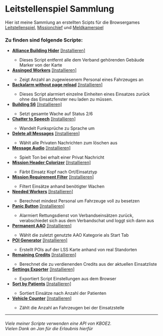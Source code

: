 <h1>Leitstellenspiel Sammlung</h1>
Hier ist meine Sammlung an erstellten Scipts für die Browsergames
<a href="https://www.leitstellenspiel.de/">Leitstellenspiel</a>,
<a href="http://missionchief.com/">Missionchief</a> und
<a href="https://www.meldkamerspel.com/">Meldkamerspel</a>

<h3>Zu finden sind folgende Scripte:</h3>

<ul>
    <li><b><a href="https://github.com/LennardTFD/LeitstellenspielScripte/tree/master/LSS_AllianceBuildingHider">
        Alliance Building Hider</a></b>
        <a href="https://github.com/LennardTFD/LeitstellenspielScripte/raw/master/LSS_AllianceBuildingHider/allianceBuildingHider.user.js">
            [Installieren]</a></li>
    <ul>
        <li>Dieses Script entfernt alle dem Verband gehörenden Gebäude Marker von der Karte</li>
    </ul>
    <li><b><a href="https://github.com/LennardTFD/LeitstellenspielScripte/tree/master/LSS_AssignedWorkers">
        Assinged Workers</a></b>
        <a href="https://github.com/LennardTFD/LeitstellenspielScripte/raw/master/LSS_AssignedWorkers/assignedWorkers.user.js">
            [Installieren]</a></li>
    <ul>
        <li>Zeigt Anzahl an zugewiesenem Personal eines Fahrzeuges an</li>
    </ul>
    <li><b><a
            href="https://github.com/LennardTFD/LeitstellenspielScripte/tree/master/LSS_BackalarmWithoutPageReload">
        Backalarm without page reload</a></b>
        <a href="https://github.com/LennardTFD/LeitstellenspielScripte/raw/master/LSS_BackalarmWithoutPageReload/backalarmWithoutPageReload.user.js">
            [Installieren]</a></li>
    <ul>
        <li>Dieses Script alarmiert einzelne Einheiten eines Einsatzes zurück ohne das Einsatzfenster neu laden zu müssen.</li>
    </ul>
    <li><b><a href="https://github.com/LennardTFD/LeitstellenspielScripte/tree/master/LSS_BuildingS6">
        Building S6</a></b>
        <a href="https://github.com/LennardTFD/LeitstellenspielScripte/raw/master/LSS_BuildingS6/allianceMissionLocation.user.js">
            [Installieren]</a></li>
    <ul>
        <li>Setzt gesamte Wache auf Status 2/6</li>
    </ul>
    <li><b><a href="https://github.com/LennardTFD/LeitstellenspielScripte/tree/master/LSS_ChatterToSpeech">
        Chatter to Speech</a></b>
        <a href="https://github.com/LennardTFD/LeitstellenspielScripte/raw/master/LSS_ChatterToSpeech/chatterToSpeech.user.js">
            [Installieren]</a></li>
    <ul>
        <li>Wandelt Funksprüche zu Sprache um</li>
    </ul>
    <li><b><a href="https://github.com/LennardTFD/LeitstellenspielScripte/tree/master/LSS_DeleteAllMessages">
        Delete all Messages</a></b>
        <a href="https://github.com/LennardTFD/LeitstellenspielScripte/raw/master/LSS_DeleteAllMessages/deleteAllMessages.user.js">
            [Installieren]</a></li>
    <ul>
        <li>Wählt alle Privaten Nachrichten zum löschen aus</li>
    </ul>
    <li><b><a href="https://github.com/LennardTFD/LeitstellenspielScripte/tree/master/LSS_MessageAudio">
        Message Audio</a></b>
        <a href="https://github.com/LennardTFD/LeitstellenspielScripte/raw/master/LSS_MessageAudio/messageAudio.user.js">
            [Installieren]</a></li>
    <ul>
        <li>Spielt Ton bei erhalt einer Privat Nachricht</li>
    </ul>
    <li><b><a href="https://github.com/LennardTFD/LeitstellenspielScripte/tree/master/LSS_MissionHeaderColorizer">
        Mission Header Colorizer</a></b>
        <a href="https://github.com/LennardTFD/LeitstellenspielScripte/raw/master/LSS_MissionHeaderColorizer/missionHeaderColorizer.user.js">
            [Installieren]</a></li>
    <ul>
        <li>Färbt Einsatz Kopf nach Ort/Einsatztyp</li>
    </ul>
    <li><b><a href="https://github.com/LennardTFD/LeitstellenspielScripte/tree/master/LSS_MissionReqFilter">
        Mission Requirement Filter</a></b>
        <a href="https://github.com/LennardTFD/LeitstellenspielScripte/raw/master/LSS_MissionReqFilter/missionReqFilter.user.js">
            [Installieren]</a></li>
    <ul>
        <li>Filtert Einsätze anhand benötigter Wachen</li>
    </ul>
    <li><b><a href="https://github.com/LennardTFD/LeitstellenspielScripte/tree/master/LSS_NeededWorkers">
        Needed Workers</a></b>
        <a href="https://github.com/LennardTFD/LeitstellenspielScripte/raw/master/LSS_NeededWorkers/neededWorkers.user.js">
            [Installieren]</a></li>
    <ul>
        <li>Berechnet mindest Personal um Fahrzeuge voll zu besetzen</li>
    </ul>
    <li><b><a href="https://github.com/LennardTFD/LeitstellenspielScripte/tree/master/LSS_PanicButton">
        Panic Button</a></b>
        <a href="https://github.com/LennardTFD/LeitstellenspielScripte/raw/master/LSS_PanicButton/panicButton.user.js">
            [Installieren]</a></li>
    <ul>
        <li>Alarmiert Rettungsdienst von Verbandseinsätzen zurück,<br>
            verabschiedet sich aus dem Verbandschat und loggt sich dann aus
        </li>
    </ul>
    <li><b><a href="https://github.com/LennardTFD/LeitstellenspielScripte/tree/master/LSS_PermanentAAO">
        Permanent AAO</a></b>
        <a href="https://github.com/LennardTFD/LeitstellenspielScripte/raw/master/LSS_PermanentAAO/permanentAAO.user.js">
            [Installieren]</a></li>
    <ul>
        <li>Wählt die zuletzt genutzte AAO Kategorie als Start Tab</li>
    </ul>
    <li><b><a href="https://github.com/LennardTFD/LeitstellenspielScripte/tree/master/LSS_POIGenerator">
        POI Generator</a></b>
        <a href="https://github.com/LennardTFD/LeitstellenspielScripte/raw/master/LSS_POIGenerator/poiGenerator.user.js">
            [Installieren]</a></li>
    <ul>
        <li>Erstellt POIs auf der LSS Karte anhand von real Standorten</li>
    </ul>
    <li><b><a href="https://github.com/LennardTFD/LeitstellenspielScripte/tree/master/LSS_RemainingCredits">
            Remaining Credits</a></b>
            <a href="https://github.com/LennardTFD/LeitstellenspielScripte/raw/master/LSS_RemainingCredits/remainingCredits.user.js">
                [Installieren]</a></li>
        <ul>
            <li>Berechnet die zu verdienenden Credits aus der aktuellen Einsatzliste</li>
        </ul>
    <li><b><a href="https://github.com/LennardTFD/LeitstellenspielScripte/tree/master/LSS_SettingsExporter">
            Settings Exporter</a></b>
            <a href="https://github.com/LennardTFD/LeitstellenspielScripte/raw/master/LSS_SettingsExporter/settingsExporter.user.js">
                [Installieren]</a></li>
        <ul>
            <li>Exportiert Script Einstellungen aus dem Browser</li>
        </ul>
    <li><b><a href="https://github.com/LennardTFD/LeitstellenspielScripte/tree/master/LSS_SortByPatients">
            Sort by Patients</a></b>
            <a href="https://github.com/LennardTFD/LeitstellenspielScripte/raw/master/LSS_SortByPatients/sortByPatients.user.js">
                [Installieren]</a></li>
        <ul>
            <li>Sortiert Einsätze nach Anzahl der Patienten</li>
        </ul>
    <!--<li><b><a href="https://github.com/LennardTFD/LeitstellenspielScripte/tree/master/LSS_StationLocator">
        Station Locator</a></b></li>
            <ul><li>Makiert ungebaute Wachen auf Karte, nach real Standorten (Unfinished)</li></ul>-->
    <li><b><a href="https://github.com/LennardTFD/LeitstellenspielScripte/tree/master/LSS_VehicleCounter">
        Vehicle Counter</a></b>
        <a href="https://github.com/LennardTFD/LeitstellenspielScripte/raw/master/LSS_VehicleCounter/vehicleCounter.user.js">
            [Installieren]</a></li>
    <ul>
        <li>Zählt die Anzahl an Fahrzeugen bei der Einsatzstelle</li>
    </ul>
</ul>

<hr>

<h6>Viele meiner Scripte verwenden eine API von KBOE2. <br>Vielen Dank an Jan für die Erlaubnis hierfür</h6>
